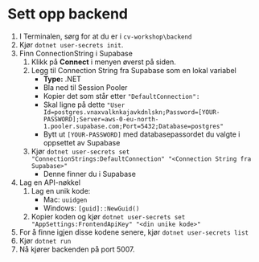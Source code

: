 ﻿# Sett opp backend

1. I Terminalen, sørg for at du er i `cv-workshop\backend`
1. Kjør `dotnet user-secrets init`.
1. Finn ConnectionString i Supabase
   1. Klikk på **Connect** i menyen øverst på siden.
   2. Legg til Connection String fra Supabase som en lokal variabel
      * **Type:** .NET 
      * Bla ned til Session Pooler
      * Kopier det som står etter `"DefaultConnection":`
      * Skal ligne på dette `"User Id=postgres.vnaxvalknkajavkdnlskn;Password=[YOUR-PASSWORD];Server=aws-0-eu-north-1.pooler.supabase.com;Port=5432;Database=postgres"`
      * Bytt ut `[YOUR-PASSWORD]` med databasepassordet du valgte i oppsettet av Supabase
   1. Kjør `dotnet user-secrets set "ConnectionStrings:DefaultConnection" "<Connection String fra Supabase>"`
      * Denne finner du i Supabase
1. Lag en API-nøkkel
   1. Lag en unik kode:
      * Mac: `uuidgen`
      * Windows: `[guid]::NewGuid()`
   1. Kopier koden og kjør `dotnet user-secrets set "AppSettings:FrontendApiKey" "<din unike kode>"`
1. For å finne igjen disse kodene senere, kjør `dotnet user-secrets list`
1. Kjør `dotnet run`
1. Nå kjører backenden på port 5007.